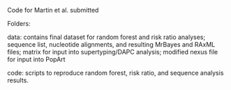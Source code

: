 Code for Martin et al. submitted

Folders:

data: contains final dataset for random forest and risk ratio analyses; sequence list, nucleotide alignments, and resulting MrBayes and RAxML files; matrix for input into supertyping/DAPC analysis; modified nexus file for input into PopArt

code: scripts to reproduce random forest, risk ratio, and sequence analysis results.
